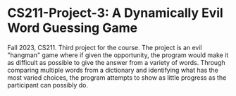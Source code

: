 # CS211-Project-3: A Dynamically Evil Word Guessing Game
Fall 2023, CS211.
Third project for the course.
The project is an evil "hangman" game where if given the opportunity, the program would make it as difficult as possible to give the answer from a variety of words. Through comparing multiple words from a dictionary and identifying what has the most varied choices, the program attempts to show as little progress as the participant can possibly do.
